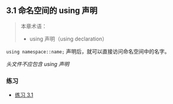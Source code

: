## 3.1 命名空间的 using 声明

> 本章术语：
> * using 声明（using declaration）


`using namespace::name;` 声明后，就可以直接访问命名空间中的名字。

*头文件不应包含 using 声明*

### 练习
* [练习 3.1](../src/quiz_3.1.cpp)
